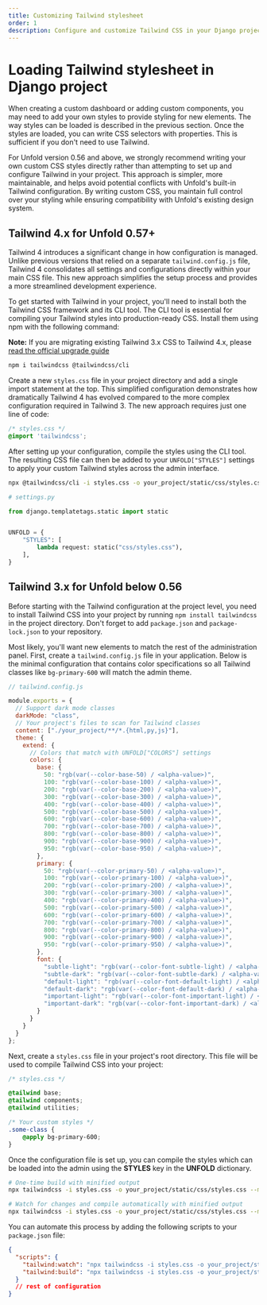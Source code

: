 ```yaml
---
title: Customizing Tailwind stylesheet
order: 1
description: Configure and customize Tailwind CSS in your Django project to match Unfold's design system, with detailed steps for color schemes, dark mode support, and component styling for a cohesive admin interface.
---
```


# Loading Tailwind stylesheet in Django project

When creating a custom dashboard or adding custom components, you may need to add your own styles to provide styling for new elements. The way styles can be loaded is described in the previous section. Once the styles are loaded, you can write CSS selectors with properties. This is sufficient if you don't need to use Tailwind.

For Unfold version 0.56 and above, we strongly recommend writing your own custom CSS styles directly rather than attempting to set up and configure Tailwind in your project. This approach is simpler, more maintainable, and helps avoid potential conflicts with Unfold's built-in Tailwind configuration. By writing custom CSS, you maintain full control over your styling while ensuring compatibility with Unfold's existing design system.

## Tailwind 4.x for Unfold 0.57+

Tailwind 4 introduces a significant change in how configuration is managed. Unlike previous versions that relied on a separate `tailwind.config.js` file, Tailwind 4 consolidates all settings and configurations directly within your main CSS file. This new approach simplifies the setup process and provides a more streamlined development experience.

To get started with Tailwind in your project, you'll need to install both the Tailwind CSS framework and its CLI tool. The CLI tool is essential for compiling your Tailwind styles into production-ready CSS. Install them using npm with the following command:

**Note:** If you are migrating existing Tailwind 3.x CSS to Tailwind 4.x, please [read the official upgrade guide](https://tailwindcss.com/docs/upgrade-guide)

```sh
npm i tailwindcss @tailwindcss/cli
```

Create a new `styles.css` file in your project directory and add a single import statement at the top. This simplified configuration demonstrates how dramatically Tailwind 4 has evolved compared to the more complex configuration required in Tailwind 3. The new approach requires just one line of code:

```css
/* styles.css */
@import 'tailwindcss';
```

After setting up your configuration, compile the styles using the CLI tool. The resulting CSS file can then be added to your `UNFOLD["STYLES"]` settings to apply your custom Tailwind styles across the admin interface.

```sh
npx @tailwindcss/cli -i styles.css -o your_project/static/css/styles.css --minify
```

```python
# settings.py

from django.templatetags.static import static


UNFOLD = {
    "STYLES": [
        lambda request: static("css/styles.css"),
    ],
}
```



## Tailwind 3.x for Unfold below 0.56

Before starting with the Tailwind configuration at the project level, you need to install Tailwind CSS into your project by running `npm install tailwindcss` in the project directory. Don't forget to add `package.json` and `package-lock.json` to your repository.

Most likely, you'll want new elements to match the rest of the administration panel. First, create a `tailwind.config.js` file in your application. Below is the minimal configuration that contains color specifications so all Tailwind classes like `bg-primary-600` will match the admin theme.

```javascript
// tailwind.config.js

module.exports = {
  // Support dark mode classes
  darkMode: "class",
  // Your project's files to scan for Tailwind classes
  content: ["./your_project/**/*.{html,py,js}"],
  theme: {
    extend: {
      // Colors that match with UNFOLD["COLORS"] settings
      colors: {
        base: {
          50: "rgb(var(--color-base-50) / <alpha-value>)",
          100: "rgb(var(--color-base-100) / <alpha-value>)",
          200: "rgb(var(--color-base-200) / <alpha-value>)",
          300: "rgb(var(--color-base-300) / <alpha-value>)",
          400: "rgb(var(--color-base-400) / <alpha-value>)",
          500: "rgb(var(--color-base-500) / <alpha-value>)",
          600: "rgb(var(--color-base-600) / <alpha-value>)",
          700: "rgb(var(--color-base-700) / <alpha-value>)",
          800: "rgb(var(--color-base-800) / <alpha-value>)",
          900: "rgb(var(--color-base-900) / <alpha-value>)",
          950: "rgb(var(--color-base-950) / <alpha-value>)",
        },
        primary: {
          50: "rgb(var(--color-primary-50) / <alpha-value>)",
          100: "rgb(var(--color-primary-100) / <alpha-value>)",
          200: "rgb(var(--color-primary-200) / <alpha-value>)",
          300: "rgb(var(--color-primary-300) / <alpha-value>)",
          400: "rgb(var(--color-primary-400) / <alpha-value>)",
          500: "rgb(var(--color-primary-500) / <alpha-value>)",
          600: "rgb(var(--color-primary-600) / <alpha-value>)",
          700: "rgb(var(--color-primary-700) / <alpha-value>)",
          800: "rgb(var(--color-primary-800) / <alpha-value>)",
          900: "rgb(var(--color-primary-900) / <alpha-value>)",
          950: "rgb(var(--color-primary-950) / <alpha-value>)",
        },
        font: {
          "subtle-light": "rgb(var(--color-font-subtle-light) / <alpha-value>)",
          "subtle-dark": "rgb(var(--color-font-subtle-dark) / <alpha-value>)",
          "default-light": "rgb(var(--color-font-default-light) / <alpha-value>)",
          "default-dark": "rgb(var(--color-font-default-dark) / <alpha-value>)",
          "important-light": "rgb(var(--color-font-important-light) / <alpha-value>)",
          "important-dark": "rgb(var(--color-font-important-dark) / <alpha-value>)",
        }
      }
    }
  }
};
```

Next, create a `styles.css` file in your project's root directory. This file will be used to compile Tailwind CSS into your project:

```css
/* styles.css */

@tailwind base;
@tailwind components;
@tailwind utilities;

/* Your custom styles */
.some-class {
    @apply bg-primary-600;
}
```

Once the configuration file is set up, you can compile the styles which can be loaded into the admin using the **STYLES** key in the **UNFOLD** dictionary.

```bash
# One-time build with minified output
npx tailwindcss -i styles.css -o your_project/static/css/styles.css --minify

# Watch for changes and compile automatically with minified output
npx tailwindcss -i styles.css -o your_project/static/css/styles.css --minify --watch
```

You can automate this process by adding the following scripts to your `package.json` file:

```json
{
  "scripts": {
    "tailwind:watch": "npx tailwindcss -i styles.css -o your_project/static/css/styles.css --minify --watch",
    "tailwind:build": "npx tailwindcss -i styles.css -o your_project/static/css/styles.css --minify"
  }
  // rest of configuration
}
```
